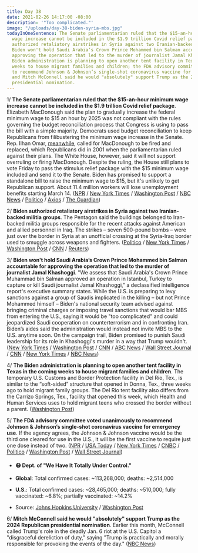 ```yaml
---
title: Day 38
date: 2021-02-26 14:17:00 -08:00
description: '"Too complicated."'
image: "/uploads/day-38-biden-syria-mbs.jpg"
todayInOneSentence: The Senate parliamentarian ruled that the $15-an-hour minimum
  wage increase cannot be included in the $1.9 trillion Covid relief package; Biden
  authorized retaliatory airstrikes in Syria against two Iranian-backed militia groups;
  Biden won't hold Saudi Arabia’s Crown Prince Mohammed bin Salman accountable for
  approving the operation that led to the murder of journalist Jamal Khashoggi; the
  Biden administration is planning to open another tent facility in Texas in the coming
  weeks to house migrant families and children; the FDA advisory committee voted unanimously
  to recommend Johnson & Johnson’s single-shot coronavirus vaccine for emergency use;
  and Mitch McConnell said he would "absolutely" support Trump as the 2024 Republican
  presidential nomination.
---
```


1/ **The Senate parliamentarian ruled that the $15-an-hour minimum wage increase cannot be included in the $1.9 trillion Covid relief package**. Elizabeth MacDonough said the plan to gradually increase the federal minimum wage to $15 an hour by 2025 was not compliant with the rules governing the budget reconciliation process that Congress is using to pass the bill with a simple majority. Democrats used budget reconciliation to keep Republicans from filibustering the minimum wage increase in the Senate. Rep. Ilhan Omar, [meanwhile](https://www.washingtonpost.com/nation/2021/02/26/senate-parliamentarian-minimum-wage-overrule/), called for MacDonough to be fired and replaced, which Republicans did in 2001 when the parliamentarian ruled against their plans. The White House, however, said it will not support overruling or firing MacDonough. Despite the ruling, the House still plans to vote Friday to pass the stimulus relief package with the $15 minimum wage included and send it to the Senate. Biden has promised to support a standalone bill to raise the minimum wage to $15, but it's unlikely to get Republican support. About 11.4 million workers will lose unemployment benefits starting March 14. ([NPR](https://www.npr.org/2021/02/25/970637190/senate-cant-vote-on-15-minimum-wage-parliamentarian-rules) / [New York Times](https://www.nytimes.com/2021/02/25/us/politics/federal-minimum-wage.html) / [Washington Post](https://www.washingtonpost.com/us-policy/2021/02/25/minimum-wage-increase-imperiled-covid-relief-bill-by-senate-officials-ruling/) / [NBC News](https://www.nbcnews.com/politics/congress/senate-ruling-says-democrats-can-t-put-15-minimum-wage-n1258913) / [Politico](https://www.politico.com/news/2021/02/25/minimum-wage-senate-parliamentarian-471688) / [Axios](https://www.axios.com/senate-parliamentarian-minimum-wage-15-relief-e490591a-c668-4be9-af75-5e2408fe8f34.html) / [The Guardian](https://www.theguardian.com/us-news/2021/feb/26/ilhan-omar-minimum-wage-democrats-senate-official))

2/ **Biden authorized retaliatory airstrikes in Syria against two Iranian-backed militia groups**. The Pentagon said the buildings belonged to Iran-backed militia groups responsible for the recent attacks against American and allied personnel in Iraq. The strikes – seven 500-pound bombs – were just over the border in Syria at an unofficial crossing at the Syria-Iraq border used to smuggle across weapons and fighters. ([Politico](https://www.politico.com/news/2021/02/26/biden-ordered-airstrike-iran-rocket-attacks-471752) / [New York Times](https://www.nytimes.com/2021/02/25/us/politics/biden-syria-airstrike-iran.html) / [Washington Post](https://www.washingtonpost.com/national-security/biden-administration-conducts-strike-on-iranian-linked-fighters-in-syria/2021/02/25/7ff2447e-77ca-11eb-ae66-8b9e3c6918a1_story.html) / [CNN](https://www.cnn.com/2021/02/25/politics/us-iraq-iran/index.html) / [Reuters](https://www.reuters.com/article/usa-syria-strike-exclusive-int-idUSKBN2AP337))

3/ **Biden won't hold Saudi Arabia’s Crown Prince Mohammed bin Salman accountable for approving the operation that led to the murder of journalist Jamal Khashoggi**. "We assess that Saudi Arabia's Crown Prince Muhammad bin Salman approved an operation in Istanbul, Turkey to capture or kill Saudi journalist Jamal Khashoggi," a declassified intelligence report's executive summary states. While the U.S. is preparing to levy sanctions against a group of Saudis implicated in the killing – but not Prince Mohammed himself – Biden's national security team advised against bringing criminal charges or imposing travel sanctions that would bar MBS from entering the U.S., saying it would be "too complicated" and could jeopardized Saudi cooperation on counterterrorism and in confronting Iran. Biden’s aides said the administration would instead not invite MBS to the U.S. anytime soon. On the campaign trail, Biden promised to punish Saudi leadership for its role in Khashoggi's murder in a way that Trump wouldn't. ([New York Times](https://www.nytimes.com/2021/02/26/us/politics/biden-mbs-khashoggi.html) / [Washington Post](https://www.washingtonpost.com/national-security/khashoggi-killing-intelligence-report-release-mbs-saudi-arabia/2021/02/26/df5f6e58-7844-11eb-948d-19472e683521_story.html) / [CNN](https://www.cnn.com/2021/02/26/politics/biden-administration-khashoggi-report/index.html) / [ABC News](https://abcnews.go.com/Politics/biden-admin-releases-declassified-intel-report-khashoggi-murder/story?id=76137794) / [Wall Street Journal](https://www.wsj.com/articles/saudi-crown-prince-approved-operation-to-kill-khashoggi-u-s-report-says-11614363492) / [CNN](https://www.cnn.com/2021/02/26/politics/biden-mohammed-bin-salman-jamal-khashoggi/index.html) / [New York Times](https://www.nytimes.com/2021/02/26/us/politics/jamal-khashoggi-killing-cia-report.html) / [NBC News](https://www.nbcnews.com/politics/national-security/u-s-officially-points-finger-saudi-crown-prince-mohammed-bin-n1258987))

4/ **The Biden administration is planning to open another tent facility in Texas in the coming weeks to house migrant families and children**. The temporary U.S. Customs and Border Protection facility in Del Rio, Tex., is similar to the “soft-sided” structure that opened in Donna, Tex., three weeks ago to hold migrant family groups. The Del Rio tent facility also differs from the Carrizo Springs, Tex., facility that opened this week, which Health and Human Services uses to hold migrant teens who crossed the border without a parent. ([Washington Post](https://www.washingtonpost.com/national/immigration-facility-del-rio-texas/2021/02/26/a317bed4-7847-11eb-ae66-8b9e3c6918a1_story.html))

5/ **The FDA advisory committee voted unanimously to recommend Johnson & Johnson’s single-shot coronavirus vaccine for emergency use**. If the agency agrees, the Johnson & Johnson vaccine would be the third one cleared for use in the U.S., it will be the first vaccine to require just one dose instead of two. ([NPR](https://www.npr.org/sections/coronavirus-live-updates/2021/02/26/971866357/fda-panel-votes-for-emergency-use-of-johnson-johnsons-covid-19-vaccine) / [USA Today](https://www.usatoday.com/story/news/health/2021/02/26/johnson-covid-vaccine-advisory-committee-recommend-fda-authorization/6831865002/) / [New York Times](https://www.nytimes.com/2021/02/26/world/FDA-Johnson-and-Johnson-vaccine.html) / [CNBC](https://www.cnbc.com/2021/02/26/johnson-and-johnson-covid-vaccine-fda-panel-recommends-emergency-use.html) / [Politico](https://www.politico.com/news/2021/02/26/fda-johnson-johnson-vaccine-advantages-471766) / [Washington Post](https://www.washingtonpost.com/nation/2021/02/26/coronavirus-covid-live-updates-us/) / [Wall Street Journal](https://www.wsj.com/articles/johnson-and-johnson-covid-19-vaccine-fda-expert-panel-recommendation-11614294002?mod=hp_lead_pos1))

* #### 😷 Dept. of "We Have It Totally Under Control."

* **Global**: Total confirmed cases: \~113,268,000; deaths: \~2,514,000

* **U.S.**: Total confirmed cases: \~28,465,000; deaths: \~510,000; fully vaccinated: \~6.8%; partially vaccinated: \~14.2%

* Source: [Johns Hopkins University](https://coronavirus.jhu.edu/map.html) / [Washington Post](https://www.washingtonpost.com/graphics/2020/health/covid-vaccine-states-distribution-doses/)

6/ **Mitch McConnell said he would "absolutely" support Trump as the 2024 Republican presidential nomination**. Earlier this month, McConnell called Trump's role in the deadly Jan. 6 riot at the U.S. Capitol a "disgraceful dereliction of duty," saying "Trump is practically and morally responsible for provoking the events of the day." ([NBC News](https://www.nbcnews.com/politics/politics-news/mcconnell-says-he-would-absolutely-support-trump-2024-nominee-n1258911))